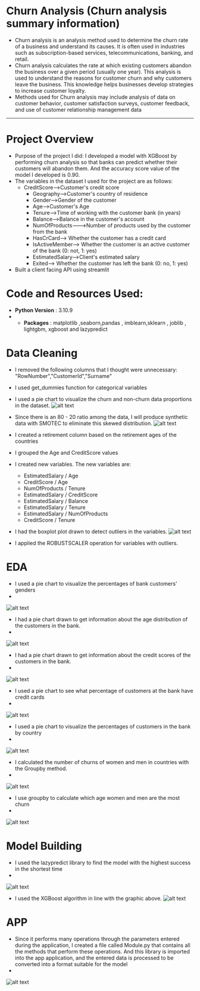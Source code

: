 # Churn Analysis (Churn analysis summary information)
* Churn analysis is an analysis method used to determine the churn rate of a business and understand its causes. It is often used in industries such as subscription-based services, telecommunications, banking, and retail.
* Churn analysis calculates the rate at which existing customers abandon the business over a given period (usually one year). This analysis is used to understand the reasons for customer churn and why customers leave the business. This knowledge helps businesses develop strategies to increase customer loyalty.
* Methods used for Churn analysis may include analysis of data on customer behavior, customer satisfaction surveys, customer feedback, and use of customer relationship management data



***********************************************************

# Project Overview
* Purpose of the project I did: I developed a model with XGBoost by performing churn analysis so that banks can predict whether their customers will abandon them. And the accuracy score value of the model I developed is 0.90.
* The variables in the dataset I used for the project are as follows:
  * CreditScore-->Customer's credit score
	* Geography-->Customer's country of residence
	* Gender-->Gender of the customer 
	* Age-->Customer's Age
	* Tenure-->Time of working with the customer bank (in years)
	* Balance-->Balance in the customer's account
	* NumOfProducts--->Number of products used by the customer from the bank
	* HasCrCard--> Whether the customer has a credit card
	* IsActiveMember--> Whether the customer is an active customer of the bank (0: not, 1: yes)
	* EstimatedSalary-->Client's estimated salary
	* Exited--> Whether the customer has left the bank (0: no, 1: yes)
* Built a client facing API using streamlit

# Code and Resources Used:
* **Python Version** : 3.10.9
* * **Packages** : matplotlib ,seaborn,pandas , imblearn,sklearn , joblib , lightgbm, xgboost and lazypredict

# Data Cleaning
* I removed the following columns that I thought were unnecessary: "RowNumber","CustomerId","Surname"
* I used get_dummies function for categorical variables
* I used a pie chart to visualize the churn and non-churn data proportions in the dataset.
![alt text](https://github.com/gamzeaslan/Customer_Churn_Analysis_App/blob/main/pie_before.png "Pie Before")
* Since there is an 80 - 20 ratio among the data, I will produce synthetic data with SMOTEC to eliminate this skewed distribution.
![alt text](https://github.com/gamzeaslan/Customer_Churn_Analysis_App/blob/main/pie_after.png "Pie After")
* I created a retirement column based on the retirement ages of the countries
* I grouped the Age and CreditScore values
* I created new variables. The new variables are:
  * EstimatedSalary / Age
  * CreditScore / Age
  * NumOfProducts / Tenure
  * EstimatedSalary / CreditScore
  * EstimatedSalary / Balance
  * EstimatedSalary / Tenure
  * EstimatedSalary / NumOfProducts
  * CreditScore / Tenure


* I had the boxplot plot drawn to detect outliers in the variables.
![alt text](https://github.com/gamzeaslan/Customer_Churn_Analysis_App/blob/main/boxplot.png "Boxplot")
* I applied the ROBUSTSCALER operation for variables with outliers.

# EDA 
* I used a pie chart to visualize the percentages of bank customers' genders
* 
![alt text](https://github.com/gamzeaslan/Customer_Churn_Analysis_App/blob/main/gender_pie.png "Gender Pie")

* I had a pie chart drawn to get information about the age distribution of the customers in the bank.
* 
![alt text](https://github.com/gamzeaslan/Customer_Churn_Analysis_App/blob/main/age_pie.png "Age Pie")

* I had a pie chart drawn to get information about the credit scores of the customers in the bank.
* 
![alt text](https://github.com/gamzeaslan/Customer_Churn_Analysis_App/blob/main/creditscore_pie.png "Credit Score Pie")

* I used a pie chart to see what percentage of customers at the bank have credit cards
* 
![alt text](https://github.com/gamzeaslan/Customer_Churn_Analysis_App/blob/main/hascrcard_pie.png "Has Cr Card Pie")


* I used a pie chart to visualize the percentages of customers in the bank by country
* 
![alt text](https://github.com/gamzeaslan/Customer_Churn_Analysis_App/blob/main/geo_pie.png "Geography Pie")


* I calculated the number of churns of women and men in countries with the Groupby method.
* 
![alt text](https://github.com/gamzeaslan/Customer_Churn_Analysis_App/blob/main/groupby_1.png "GroupBy_1")

* I use groupby to calculate which age women and men are the most churn 
* 
![alt text](https://github.com/gamzeaslan/Customer_Churn_Analysis_App/blob/main/groupby_2.png "GroupBy_2")

# Model Building 
* I used the lazypredict library to find the model with the highest success in the shortest time
* 
![alt text](https://github.com/gamzeaslan/Customer_Churn_Analysis_App/blob/main/models.png "Models")

* I used the XGBoost algorithm in line with the graphic above.
![alt text](https://github.com/gamzeaslan/Customer_Churn_Analysis_App/blob/main/class_report.png "Classification Report")

# APP
* Since it performs many operations through the parameters entered during the application, I created a file called Module.py that contains all the methods that perform these operations. And this library is imported into the app application, and the entered data is processed to be converted into a format suitable for the model
* 
![alt text](https://github.com/gamzeaslan/Customer_Churn_Analysis_App/blob/main/app.png "App")





